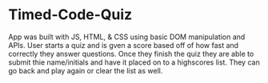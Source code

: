 # Timed-Code-Quiz
App was built with JS, HTML, & CSS using basic DOM manipulation and APIs.
User starts a quiz and is gven a score based off of how fast and correctly they answer questions.
Once they finish the quiz they are able to submit thie name/initials and have it placed on to a highscores list.
They can go back and play again or clear the list as well.

